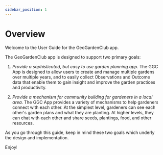 ```yaml
---
sidebar_position: 1
---
```


# Overview

Welcome to the User Guide for the GeoGardenClub app. 

The GeoGardenClub app is designed to support two primary goals:

1. *Provide a sophisticated, but easy to use garden planning app.*  The GGC App is designed to allow users to create and manage multiple gardens over multiple years, and to easily collect Observations and Outcome data that enable them to gain insight and improve the garden practices and productivity. 

2. *Provide a mechanism for community building for gardeners in a local area.* The GGC App provides a variety of mechanisms to help gardeners connect with each other. At the simplest level, gardeners can see each other's garden plans and what they are planting. At higher levels, they can chat with each other and share seeds, plantings, food, and other resources. 

As you go through this guide, keep in mind these two goals which underly the design and implementation. 

Enjoy!
